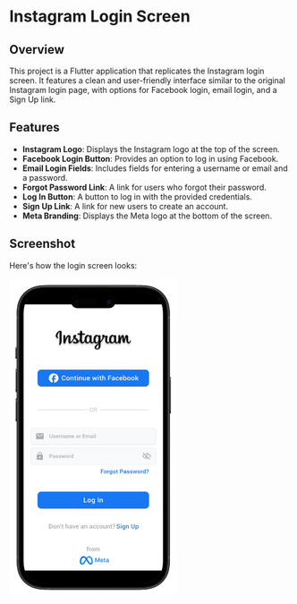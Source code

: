 # Instagram Login Screen

## Overview

This project is a Flutter application that replicates the Instagram login screen. It features a clean and user-friendly interface similar to the original Instagram login page, with options for Facebook login, email login, and a Sign Up link.

## Features

- **Instagram Logo**: Displays the Instagram logo at the top of the screen.
- **Facebook Login Button**: Provides an option to log in using Facebook.
- **Email Login Fields**: Includes fields for entering a username or email and a password.
- **Forgot Password Link**: A link for users who forgot their password.
- **Log In Button**: A button to log in with the provided credentials.
- **Sign Up Link**: A link for new users to create an account.
- **Meta Branding**: Displays the Meta logo at the bottom of the screen.

## Screenshot

Here's how the login screen looks:

<img src="assets/instagram_login_view.png" alt="Instagram Login Screen" width="300" height="570">
